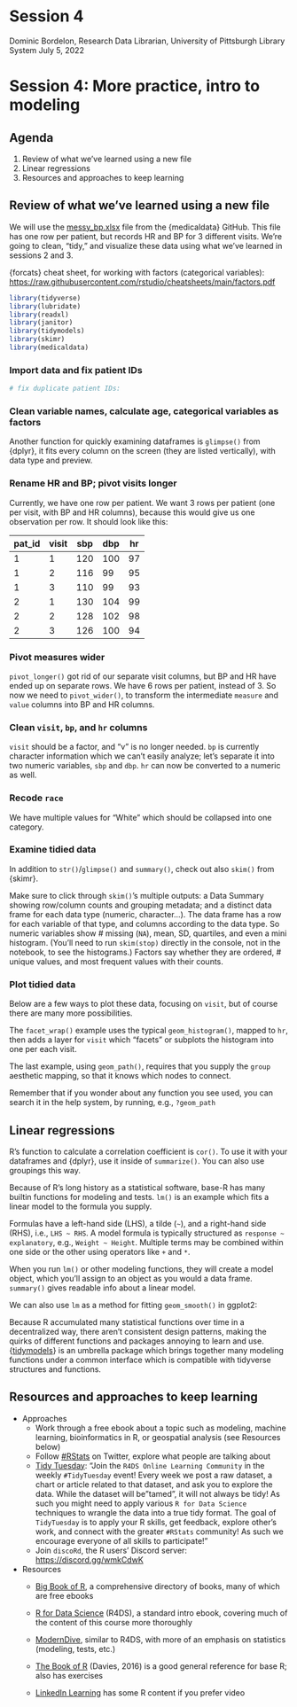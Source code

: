 Session 4
================
Dominic Bordelon, Research Data Librarian, University of Pittsburgh
Library System
July 5, 2022

# Session 4: More practice, intro to modeling

## Agenda

1.  Review of what we’ve learned using a new file
2.  Linear regressions
3.  Resources and approaches to keep learning

## Review of what we’ve learned using a new file

We will use the
[messy_bp.xlsx](https://github.com/higgi13425/medicaldata#available-messy-datasets-beta)
file from the {medicaldata} GitHub. This file has one row per patient,
but records HR and BP for 3 different visits. We’re going to clean,
“tidy,” and visualize these data using what we’ve learned in sessions 2
and 3.

{forcats} cheat sheet, for working with factors (categorical variables):
<https://raw.githubusercontent.com/rstudio/cheatsheets/main/factors.pdf>

``` r
library(tidyverse)
library(lubridate)
library(readxl)
library(janitor)
library(tidymodels)
library(skimr)
library(medicaldata)
```

### Import data and fix patient IDs

``` r
# fix duplicate patient IDs:
```

### Clean variable names, calculate age, categorical variables as factors

Another function for quickly examining dataframes is `glimpse()` from
{dplyr}, it fits every column on the screen (they are listed
vertically), with data type and preview.

### Rename HR and BP; pivot visits longer

Currently, we have one row per patient. We want 3 rows per patient (one
per visit, with BP and HR columns), because this would give us one
observation per row. It should look like this:

| pat_id | visit | sbp | dbp | hr  |
|--------|-------|-----|-----|-----|
| 1      | 1     | 120 | 100 | 97  |
| 1      | 2     | 116 | 99  | 95  |
| 1      | 3     | 110 | 99  | 93  |
| 2      | 1     | 130 | 104 | 99  |
| 2      | 2     | 128 | 102 | 98  |
| 2      | 3     | 126 | 100 | 94  |

### Pivot measures wider

`pivot_longer()` got rid of our separate visit columns, but BP and HR
have ended up on separate rows. We have 6 rows per patient, instead of
3. So now we need to `pivot_wider()`, to transform the intermediate
`measure` and `value` columns into BP and HR columns.

### Clean `visit`, `bp`, and `hr` columns

`visit` should be a factor, and “v” is no longer needed. `bp` is
currently character information which we can’t easily analyze; let’s
separate it into two numeric variables, `sbp` and `dbp`. `hr` can now be
converted to a numeric as well.

### Recode `race`

We have multiple values for “White” which should be collapsed into one
category.

### Examine tidied data

In addition to `str()`/`glimpse()` and `summary()`, check out also
`skim()` from {skimr}.

Make sure to click through `skim()`’s multiple outputs: a Data Summary
showing row/column counts and grouping metadata; and a distinct data
frame for each data type (numeric, character…). The data frame has a row
for each variable of that type, and columns according to the data type.
So numeric variables show \# missing (`NA`), mean, SD, quartiles, and
even a mini histogram. (You’ll need to run `skim(stop)` directly in the
console, not in the notebook, to see the histograms.) Factors say
whether they are ordered, \# unique values, and most frequent values
with their counts.

### Plot tidied data

Below are a few ways to plot these data, focusing on `visit`, but of
course there are many more possibilities.

The `facet_wrap()` example uses the typical `geom_histogram()`, mapped
to `hr`, then adds a layer for `visit` which “facets” or subplots the
histogram into one per each visit.

The last example, using `geom_path()`, requires that you supply the
`group` aesthetic mapping, so that it knows which nodes to connect.

Remember that if you wonder about any function you see used, you can
search it in the help system, by running, e.g., `?geom_path`

## Linear regressions

R’s function to calculate a correlation coefficient is `cor()`. To use
it with your dataframes and {dplyr}, use it inside of `summarize()`. You
can also use groupings this way.

Because of R’s long history as a statistical software, base-R has many
builtin functions for modeling and tests. `lm()` is an example which
fits a linear model to the formula you supply.

Formulas have a left-hand side (LHS), a tilde (`~`), and a right-hand
side (RHS), i.e., `LHS ~ RHS`. A model formula is typically structured
as `response ~ explanatory`, e.g., `Weight ~ Height`. Multiple terms may
be combined within one side or the other using operators like `+` and
`*`.

When you run `lm()` or other modeling functions, they will create a
model object, which you’ll assign to an object as you would a data
frame. `summary()` gives readable info about a linear model.

We can also use `lm` as a method for fitting `geom_smooth()` in ggplot2:

Because R accumulated many statistical functions over time in a
decentralized way, there aren’t consistent design patterns, making the
quirks of different functions and packages annoying to learn and use.
{[tidymodels](https://www.tidymodels.org/)} is an umbrella package which
brings together many modeling functions under a common interface which
is compatible with tidyverse structures and functions.

## Resources and approaches to keep learning

-   Approaches
    -   Work through a free ebook about a topic such as modeling,
        machine learning, bioinformatics in R, or geospatial analysis
        (see Resources below)
    -   Follow [\#RStats](https://twitter.com/hashtag/rstats) on
        Twitter, explore what people are talking about
    -   [Tidy Tuesday](https://github.com/rfordatascience/tidytuesday):
        “Join the `R4DS Online Learning Community` in the weekly
        `#TidyTuesday` event! Every week we post a raw dataset, a chart
        or article related to that dataset, and ask you to explore the
        data. While the dataset will be”tamed”, it will not always be
        tidy! As such you might need to apply various
        `R for Data Science` techniques to wrangle the data into a true
        tidy format. The goal of `TidyTuesday` is to apply your R
        skills, get feedback, explore other’s work, and connect with the
        greater `#RStats` community! As such we encourage everyone of
        all skills to participate!”
    -   Join `discoRd`, the R users’ Discord server:
        <https://discord.gg/wmkCdwK>
-   Resources
    -   [Big Book of R](https://www.bigbookofr.com/), a comprehensive
        directory of books, many of which are free ebooks

    -   [R for Data Science](https://r4ds.had.co.nz/) (R4DS), a standard
        intro ebook, covering much of the content of this course more
        thoroughly

    -   [ModernDive](https://moderndive.com/), similar to R4DS, with
        more of an emphasis on statistics (modeling, tests, etc.)

    -   [The Book of
        R](https://pitt.primo.exlibrisgroup.com/permalink/01PITT_INST/i25aoe/cdi_safari_books_v2_9781492017486)
        (Davies, 2016) is a good general reference for base R; also has
        exercises

    -   [LinkedIn
        Learning](https://www.technology.pitt.edu/services/ondemand-training-linkedin-learning)
        has some R content if you prefer video
